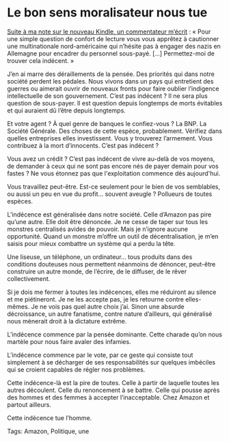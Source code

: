 # Le bon sens moralisateur nous tue

[Suite à ma note sur le nouveau Kindle, un commentateur m’écrit](/2013/09/03/jai-reve-le-nouveau-kindle-paperwhite-amazon-la-cree/) : « Pour une simple question de confort de lecture vous vous apprêtez à cautionner une multinationale nord-américaine qui n’hésite pas à engager des nazis en Allemagne pour encadrer du personnel sous-payé. \[…\] Permettez-moi de trouver cela indécent. »

J’en ai marre des déraillements de la pensée. Des priorités qui dans notre société perdent les pédales. Nous vivons dans un pays qui entretient des guerres ou aimerait ouvrir de nouveaux fronts pour faire oublier l’indigence intellectuelle de son gouvernement. C’est pas indécent ? Il ne sera plus question de sous-payer. Il est question depuis longtemps de morts évitables et qui auraient dû l’être depuis longtemps.

Et votre agent ? À quel genre de banques le confiez-vous ? La BNP. La Société Générale. Des choses de cette espèce, probablement. Vérifiez dans quelles entreprises elles investissent. Vous y trouverez l’armement. Vous contribuez à la mort d’innocents. C’est pas indécent ?

Vous avez un crédit ? C’est pas indécent de vivre au-delà de vos moyens, de demander à ceux qui ne sont pas encore nés de payer demain pour vos fastes ? Ne vous étonnez pas que l'exploitation commence dès aujourd'hui.

Vous travaillez peut-être. Est-ce seulement pour le bien de vos semblables, ou aussi un peu en vue du profit… souvent aveugle ? Pollueurs de toutes espèces.

L’indécence est généralisée dans notre société. Celle d’Amazon pas pire qu’une autre. Elle doit être dénoncée. Je ne cesse de taper sur tous les monstres centralisés avides de pouvoir. Mais je n’ignore aucune opportunité. Quand un monstre m’offre un outil de décentralisation, je m’en saisis pour mieux combattre un système qui a perdu la tête.

Une liseuse, un téléphone, un ordinateur… tous produits dans des conditions douteuses nous permettent néanmoins de dénoncer, peut-être construire un autre monde, de l’écrire, de le diffuser, de le rêver collectivement.

Si je dois me fermer à toutes les indécences, elles me réduiront au silence et me piétineront. Je ne les accepte pas, je les retourne contre elles-mêmes. Je ne vois pas quel autre choix j’ai. Sinon une absurde décroissance, un autre fanatisme, contre nature d’ailleurs, qui généralisé nous mènerait droit à la dictature extrême.

L’indécence commence par la pensée dominante. Cette charade qu’on nous martèle pour nous faire avaler des infamies.

L’indécence commence par le vote, par ce geste qui consiste tout simplement à se décharger de ses responsabilités sur quelques imbéciles qui se croient capables de régler nos problèmes.

Cette indécence-là est la pire de toutes. Celle à partir de laquelle toutes les autres découlent. Celle du renoncement à se battre. Celle qui pousse après des hommes et des femmes à accepter l’inacceptable. Chez Amazon et partout ailleurs.

Cette indécence tue l’homme.

Tags: Amazon, Politique, une